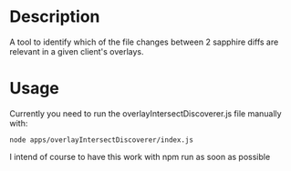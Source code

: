 # Description
A tool to identify which of the file changes between 2 sapphire diffs are relevant in a given client's overlays.

# Usage
Currently you need to run the overlayIntersectDiscoverer.js file manually with:

`node apps/overlayIntersectDiscoverer/index.js`

I intend of course to have this work with npm run as soon as possible
